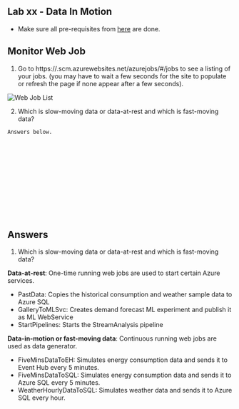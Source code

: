 ## Lab xx - Data In Motion

* Make sure all pre-requisites from [here](../SETUP.md) are done.

## Monitor Web Job

1.  Go to https://<name of App Service>.scm.azurewebsites.net/azurejobs/#/jobs to see a listing of your jobs. (you may have to wait a few seconds for the site to populate or refresh the page if none appear after a few seconds).

![Web Job List](../imgs/webjob_list.png)

2.  Which is slow-moving data or data-at-rest and which is fast-moving data?

```
Answers below.














```

## Answers

1.  Which is slow-moving data or data-at-rest and which is fast-moving data?

**Data-at-rest**:  One-time running web jobs are used to start certain Azure services.
* PastData: Copies the historical consumption and weather sample data to Azure SQL
* GalleryToMLSvc: Creates demand forecast ML experiment and publish it as ML WebService
* StartPipelines: Starts the StreamAnalysis pipeline

**Data-in-motion or fast-moving data**:  Continuous running web jobs are used as data generator.
* FiveMinsDataToEH: Simulates energy consumption data and sends it to Event Hub every 5 minutes.
* FiveMinsDataToSQL: Simulates energy consumption data and sends it to Azure SQL every 5 minutes.
* WeatherHourlyDataToSQL: Simulates weather data and sends it to Azure SQL every hour.
